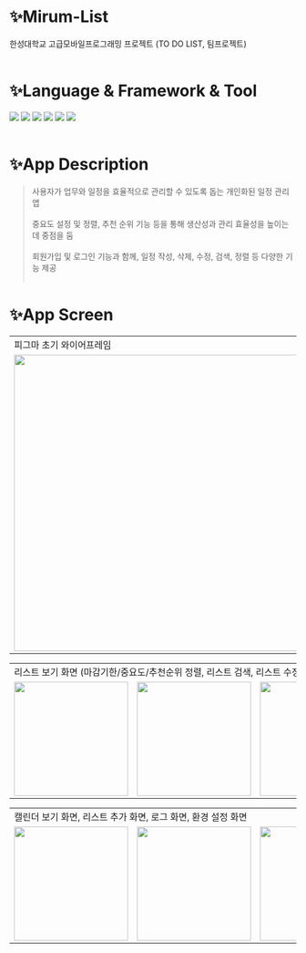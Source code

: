 # ✨Mirum-List
 한성대학교 고급모바일프로그래밍 프로젝트 (TO DO LIST, 팀프로젝트) <br><br>

# ✨Language & Framework & Tool
<img src="https://img.shields.io/badge/Dart-0175C2?style=for-the-badge&logo=dart&logoColor=white"> <img src="https://img.shields.io/badge/Flutter-02569B?style=for-the-badge&logo=flutter&logoColor=white"> <img src="https://img.shields.io/badge/Visual_Studio_Code-0078D4?style=for-the-badge&logo=visual%20studio%20code&logoColor=white"> <img src="https://img.shields.io/badge/Android_Studio-3DDC84?style=for-the-badge&logo=android-studio&logoColor=white"> <img src="https://img.shields.io/badge/firebase-FFCA28?style=for-the-badge&logo=firebase&logoColor=white"> <img src="https://img.shields.io/badge/figma-F24E1E.svg?style=for-the-badge&logo=figma&logoColor=white"> <br><br>

# ✨App Description
> 사용자가 업무와 일정을 효율적으로 관리할 수 있도록 돕는 개인화된 일정 관리 앱 <br><br>
> 중요도 설정 및 정렬, 추천 순위 기능 등을 통해 생산성과 관리 효율성을 높이는 데 중점을 둠 <br><br>
> 회원가입 및 로그인 기능과 함께, 일정 작성, 삭제, 수정, 검색, 정렬 등 다양한 기능 제공 <br><br>

# ✨App Screen
<table>
  <tr>
    <td>
      피그마 초기 와이어프레임
    </td>
    <td>
      로그인 화면
    </td>
    <td>
      회원가입 화면
    </td>
  </tr>
  <tr>
    <td>
      <img width="520" src="https://github.com/user-attachments/assets/8d8fe7db-27e5-4a42-bb5a-8d7246caf251">
    </td>
    <td>
      <img width="200" src="https://github.com/user-attachments/assets/7648ca2d-86d4-4d8e-888b-d0328609df94"> 
    </td>
    <td>
      <img width="200" src="https://github.com/user-attachments/assets/1133905d-f8b4-4d19-8cd7-36c3f60e5f96">
    </td>
  </tr>
</table>
<table>
  <tr>
    <td colspan="5">
      리스트 보기 화면 (마감기한/중요도/추천순위 정렬, 리스트 검색, 리스트 수정)
    </td>
  </tr>
  <tr>
    <td>
      <img width="200" src="https://github.com/user-attachments/assets/4f29ffeb-2e80-4ff9-9d0d-323a4f30e268">
    </td>
    <td>
      <img width="200" src="https://github.com/user-attachments/assets/4644a443-bfdc-4f66-b032-13b2b16d3a1c"> 
    </td>
    <td>
      <img width="200" src="https://github.com/user-attachments/assets/9e87e3e6-0bf9-439e-b70d-cdf54ed918fb">
    </td>
    <td>
      <img width="200" src="https://github.com/user-attachments/assets/5a8bfc29-e7a1-40fe-bedb-dca44ec17856">
    </td>
    <td>
      <img width="200" src="https://github.com/user-attachments/assets/4320fba1-5257-4a92-8343-2b9735be9dcd">
    </td>
  </tr>
</table>
<table>
  <tr>
    <td colspan="5">
      캘린더 보기 화면, 리스트 추가 화면, 로그 화면, 환경 설정 화면
    </td>
  </tr>
  <tr>
    <td>
      <img width="200" src="https://github.com/user-attachments/assets/dee30dce-eb0a-4551-aa54-09733d2734b9">
    </td>
    <td>
      <img width="200" src="https://github.com/user-attachments/assets/b71b4761-9e7c-4335-9b63-53bcb47700ef"> 
    </td>
    <td>
      <img width="200" src="https://github.com/user-attachments/assets/8bcab560-aa85-4496-9998-2117ee1bed9d">
    </td>
    <td>
      <img width="200" src="https://github.com/user-attachments/assets/49a920da-922b-4f86-b7b9-c4a7b7bce343">
    </td>
    <td>
      <img width="200" src="https://github.com/user-attachments/assets/0c3fa06e-e26e-4c8b-821d-e1af8b1011ad">
    </td>
  </tr>
</table>

